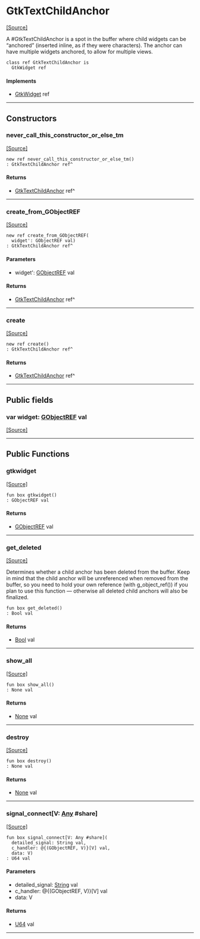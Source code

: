 # GtkTextChildAnchor
<span class="source-link">[[Source]](src/gtk3/GtkTextChildAnchor.md#L6)</span>

A #GtkTextChildAnchor is a spot in the buffer where child widgets can
be “anchored” (inserted inline, as if they were characters). The anchor
can have multiple widgets anchored, to allow for multiple views.


```pony
class ref GtkTextChildAnchor is
  GtkWidget ref
```

#### Implements

* [GtkWidget](gtk3-GtkWidget.md) ref

---

## Constructors

### never_call_this_constructor_or_else_tm
<span class="source-link">[[Source]](src/gtk3/GtkTextChildAnchor.md#L15)</span>


```pony
new ref never_call_this_constructor_or_else_tm()
: GtkTextChildAnchor ref^
```

#### Returns

* [GtkTextChildAnchor](gtk3-GtkTextChildAnchor.md) ref^

---

### create_from_GObjectREF
<span class="source-link">[[Source]](src/gtk3/GtkTextChildAnchor.md#L18)</span>


```pony
new ref create_from_GObjectREF(
  widget': GObjectREF val)
: GtkTextChildAnchor ref^
```
#### Parameters

*   widget': [GObjectREF](gtk3-..-gobject-GObjectREF.md) val

#### Returns

* [GtkTextChildAnchor](gtk3-GtkTextChildAnchor.md) ref^

---

### create
<span class="source-link">[[Source]](src/gtk3/GtkTextChildAnchor.md#L22)</span>


```pony
new ref create()
: GtkTextChildAnchor ref^
```

#### Returns

* [GtkTextChildAnchor](gtk3-GtkTextChildAnchor.md) ref^

---

## Public fields

### var widget: [GObjectREF](gtk3-..-gobject-GObjectREF.md) val
<span class="source-link">[[Source]](src/gtk3/GtkTextChildAnchor.md#L12)</span>



---

## Public Functions

### gtkwidget
<span class="source-link">[[Source]](src/gtk3/GtkTextChildAnchor.md#L14)</span>


```pony
fun box gtkwidget()
: GObjectREF val
```

#### Returns

* [GObjectREF](gtk3-..-gobject-GObjectREF.md) val

---

### get_deleted
<span class="source-link">[[Source]](src/gtk3/GtkTextChildAnchor.md#L26)</span>


Determines whether a child anchor has been deleted from
the buffer. Keep in mind that the child anchor will be
unreferenced when removed from the buffer, so you need to
hold your own reference (with g_object_ref()) if you plan
to use this function — otherwise all deleted child anchors
will also be finalized.


```pony
fun box get_deleted()
: Bool val
```

#### Returns

* [Bool](builtin-Bool.md) val

---

### show_all
<span class="source-link">[[Source]](src/gtk3/GtkWidget.md#L4)</span>


```pony
fun box show_all()
: None val
```

#### Returns

* [None](builtin-None.md) val

---

### destroy
<span class="source-link">[[Source]](src/gtk3/GtkWidget.md#L7)</span>


```pony
fun box destroy()
: None val
```

#### Returns

* [None](builtin-None.md) val

---

### signal_connect\[V: [Any](builtin-Any.md) #share\]
<span class="source-link">[[Source]](src/gtk3/GtkWidget.md#L10)</span>


```pony
fun box signal_connect[V: Any #share](
  detailed_signal: String val,
  c_handler: @{(GObjectREF, V)}[V] val,
  data: V)
: U64 val
```
#### Parameters

*   detailed_signal: [String](builtin-String.md) val
*   c_handler: @{(GObjectREF, V)}[V] val
*   data: V

#### Returns

* [U64](builtin-U64.md) val

---

